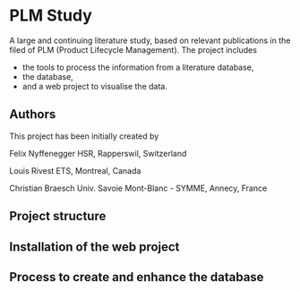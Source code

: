 # PLM Study
A large and continuing literature study, based on relevant publications in the filed of PLM (Product Lifecycle Management). 
The project includes 
 * the tools to process the information from a literature database, 
 * the database,
 * and a web project to visualise the data.

## Authors
This project has been initially created by

Felix Nyffenegger
HSR, Rapperswil, Switzerland

Louis Rivest
ETS, Montreal, Canada

Christian Braesch
Univ. Savoie Mont-Blanc - SYMME, Annecy, France

## Project structure

## Installation of the web project

## Process to create and enhance the database
